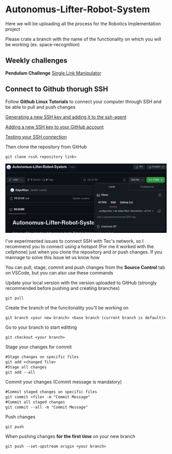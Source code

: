 # Autonomus-Lifter-Robot-System

Here we will be uploading all the process for the Robotics Implementation project

Please crate a branch with the name of the functionality on which you will be working (ex. space-recognition)

## Weekly challenges

**Pendulum Challenge**
[Single Link Manipulator ](https://github.com/EdgarMzpn/Single-Link-Manipulator) 

## Connect to Github thorugh SSH

Follow **Github Linux Tutorials** to connect your computer through SSH and be able to pull and push changes

[Generating a new SSH key and adding it to the ssh-agent](https://docs.github.com/en/authentication/connecting-to-github-with-ssh/generating-a-new-ssh-key-and-adding-it-to-the-ssh-agent)

[Adding a new SSH key to your GitHub account](https://docs.github.com/en/authentication/connecting-to-github-with-ssh/adding-a-new-ssh-key-to-your-github-account)

[Testing your SSH connection](https://docs.github.com/en/authentication/connecting-to-github-with-ssh/testing-your-ssh-connection)

Then clone the repository from GitHub
```
git clone <ssh repository link>
```

![SSH Link](https://github.com/EdgarMzpn/Autonomus-Lifter-Robot-System/blob/main/docs/images/ssh_link.png)

I've experimented issues to connect SSH with Tec's network, so I recommend you to connect using a hotspot (For me it worked with the cellphone) just when you clone the repository and or push changes. If you mannage to solve this issue let us know how

You can pull, stage, commit and push changes from the **Source Control** tab on VSCode, but you can also use these commands

Update your local version with the version uploaded to GitHub (strongly recommended before pushing and creating branches)
```
git pull
```

Create the branch of the funcitonality you'll be working on
```
git branch <your new branch> <base branch (current branch is default)>
```

Go to your branch to start editting
```
git checkout <your branch>
```

Stage your changes for commit
```
#Stage changes on specific files
git add <changed file>
#Stage all changes
git add --all
```

Commit your changes (Commit message is mandatory)
```
#Commit staged changes on specific files
git commit <file> -m "Commit Message"
#Commit all staged changes
git commit --all -m "Commit Message"
```

Push changes
```
git push
```

When pushing changes **for the first time** on your new branch
```
git push --set-upstream origin <your branch>
```